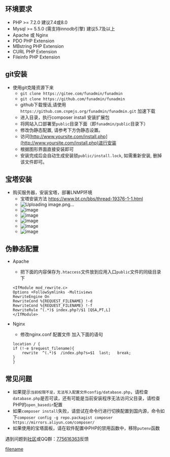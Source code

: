 ## 环境要求
* PHP >= 7.2.0  建议7.4或8.0
* Mysql >= 5.5.0 (需支持innodb引擎) 建议5.7及以上
* Apache 或 Nginx
* PDO PHP Extension
* MBstring PHP Extension
* CURL PHP Extension
* Fileinfo PHP Extension

## git安装
*   使用git克隆资源下来
    *  `git clone https://gitee.com/funadmin/funadmin`
    *  `git clone https://github.com/funadmin/funadmin`
    *  github下载慢话,请使用 `https://github.com.cnpmjs.org/funadmin/funadmin.git` 加速下载
    *  进入目录，执行composer install 安装扩展包
    *  将网站入口部署至`public`目录下面（即`funadmin/public`目录下）
    *  修改伪静态配置, 请参考下方伪静态设置。
    *  访问[http://www.yoursite.com/install.php](http://www.yoursite.com/install.php)进行安装
    *  根据图形界面直接安装即可
    *  安装完成后会自动生成安装锁`public/install.lock`, 如需重新安装, 删掉该文件即可。

## 宝塔安装
*   购买服务器，安装宝塔，部署LNMP环境
	*   宝塔安装方法 https://www.bt.cn/bbs/thread-19376-1-1.html
	*   ![Uploading image.png…](安装环境)
	*   ![image](https://user-images.githubusercontent.com/65004113/148900062-cd7e95d0-26c4-44a4-ba8e-33820a9642e5.png)
	*   ![image](https://user-images.githubusercontent.com/65004113/148901084-a6d5db64-2c37-4dd7-9d08-72253182cdb1.png)
	*   ![image](https://user-images.githubusercontent.com/65004113/148901160-92070765-b745-475a-b03e-b5de82526fc0.png)
	*   ![image](https://user-images.githubusercontent.com/65004113/148901171-4f19eced-f8c2-4a95-98a5-80c771800721.png)
	*   ![image](https://user-images.githubusercontent.com/65004113/148901407-4dea4d07-7394-4cc7-9131-f75ed238445a.png)
	

## 伪静态配置
* Apache
    * 把下面的内容保存为`.htaccess`文件放到应用入口`public`文件的同级目录下
    ~~~
    <IfModule mod_rewrite.c>
    Options +FollowSymlinks -Multiviews
    RewriteEngine On
    RewriteCond %{REQUEST_FILENAME} !-d
    RewriteCond %{REQUEST_FILENAME} !-f
    RewriteRule ^(.*)$ index.php?/$1 [QSA,PT,L]
    </IfModule>
    ~~~

* Nginx
    * 修改nginx.conf 配置文件 加入下面的语句
    ~~~
  location / {
	if (!-e $request_filename){
		rewrite  ^(.*)$  /index.php?s=$1  last;   break;
	}
    }
    ~~~
## 常见问题
*  如果提示`当前权限不足，无法写入配置文件config/database.php`，请检查`database.php`是否可读，还有可能是当前安装程序无法访问父目录，请检查PHP的`open_basedir`配置
*   如果`composer install`失败，请尝试在命令行进行切换配置到国内源，命令如下`composer config -g repo.packagist composer https://mirrors.aliyun.com/composer/`
*  如果使用的宝塔面板，请在软件配置中PHP的禁用函数中，移除`putenv`函数

遇到问题到[社区](https://bbs.funadmin.com/)或QQ群：[775616363](https://jq.qq.com/?_wv=1027&k=RAvbwgRY)反馈

[filename](powered.md ':include')
